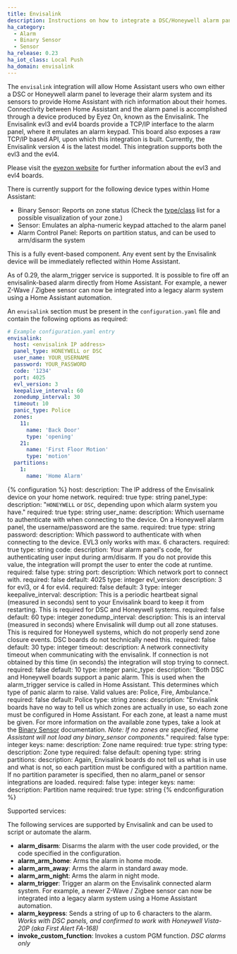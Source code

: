 ```yaml
---
title: Envisalink
description: Instructions on how to integrate a DSC/Honeywell alarm panel with Home Assistant using an envisalink evl3/evl4 board.
ha_category:
  - Alarm
  - Binary Sensor
  - Sensor
ha_release: 0.23
ha_iot_class: Local Push
ha_domain: envisalink
---
```


The `envisalink` integration will allow Home Assistant users who own either a DSC or Honeywell alarm panel to leverage their alarm system and its sensors to provide Home Assistant with rich information about their homes. Connectivity between Home Assistant and the alarm panel is accomplished through a device produced by Eyez On, known as the Envisalink. The Envisalink evl3 and evl4 boards provide a TCP/IP interface to the alarm panel, where it emulates an alarm keypad. This board also exposes a raw TCP/IP based API, upon which this integration is built. Currently, the Envisalink version 4 is the latest model. This integration supports both the evl3 and the evl4.

Please visit the [eyezon website](http://www.eyezon.com/) for further information about the evl3 and evl4 boards.

There is currently support for the following device types within Home Assistant:

- Binary Sensor: Reports on zone status (Check the [type/class](/integrations/binary_sensor/) list for a possible visualization of your zone.)
- Sensor: Emulates an alpha-numeric keypad attached to the alarm panel
- Alarm Control Panel: Reports on partition status, and can be used to arm/disarm the system

This is a fully event-based component. Any event sent by the Envisalink device will be immediately reflected within Home Assistant.

As of 0.29, the alarm_trigger service is supported.  It is possible to fire off an envisalink-based alarm directly from Home Assistant.  For example, a newer Z-Wave / Zigbee sensor can now be integrated into a legacy alarm system using a Home Assistant automation.

An `envisalink` section must be present in the `configuration.yaml` file and contain the following options as required:

```yaml
# Example configuration.yaml entry
envisalink:
  host: <envisalink IP address>
  panel_type: HONEYWELL or DSC
  user_name: YOUR_USERNAME
  password: YOUR_PASSWORD
  code: '1234'
  port: 4025
  evl_version: 3
  keepalive_interval: 60
  zonedump_interval: 30
  timeout: 10
  panic_type: Police
  zones:
    11:
      name: 'Back Door'
      type: 'opening'
    21:
      name: 'First Floor Motion'
      type: 'motion'
  partitions:
    1:
      name: 'Home Alarm'
```

{% configuration %}
host:
  description: The IP address of the Envisalink device on your home network.
  required: true
  type: string
panel_type:
  description: "`HONEYWELL` or `DSC`, depending upon which alarm system you have."
  required: true
  type: string
user_name:
  description: Which username to authenticate with when connecting to the device. On a Honeywell alarm panel, the username/password are the same.
  required: true
  type: string
password:
  description: Which password to authenticate with when connecting to the device. EVL3 only works with max. 6 characters.
  required: true
  type: string
code:
  description: Your alarm panel's code, for authenticating user input during arm/disarm.  If you do not provide this value, the integration will prompt the user to enter the code at runtime.
  required: false
  type: string
port:
  description: Which network port to connect with.
  required: false
  default: 4025
  type: integer
evl_version:
  description: 3 for evl3, or 4 for evl4.
  required: false
  default: 3
  type: integer
keepalive_interval:
  description: This is a periodic heartbeat signal (measured in seconds) sent to your Envisalink board to keep it from restarting. This is required for DSC and Honeywell systems.
  required: false
  default: 60
  type: integer
zonedump_interval:
  description: This is an interval (measured in seconds) where Envisalink will dump out all zone statuses. This is required for Honeywell systems, which do not properly send zone closure events. DSC boards do not technically need this.
  required: false
  default: 30
  type: integer
timeout:
  description: A network connectivity timeout when communicating with the envisalink. If connection is not obtained by this time (in seconds) the integration will stop trying to connect.
  required: false
  default: 10
  type: integer
panic_type:
  description: "Both DSC and Honeywell boards support a panic alarm. This is used when the alarm_trigger service is called in Home Assistant. This determines which type of panic alarm to raise. Valid values are: Police, Fire, Ambulance."
  required: false
  default: Police
  type: string
zones:
  description: "Envisalink boards have no way to tell us which zones are actually in use, so each zone must be configured in Home Assistant. For each zone, at least a name must be given. For more information on the available zone types, take a look at the [Binary Sensor](/integrations/envisalink) documentation. *Note: If no zones are specified, Home Assistant will not load any binary_sensor components.*"
  required: false
  type: integer
  keys:
    name:
      description: Zone name
      required: true
      type: string
    type:
      description: Zone type
      required: false
      default: opening
      type: string
partitions:
  description: Again, Envisalink boards do not tell us what is in use and what is not, so each partition must be configured with a partition name. If no partition parameter is specified, then no alarm_panel or sensor integrations are loaded.
  required: false
  type: integer
  keys:
    name:
      description: Partition name
      required: true
      type: string
{% endconfiguration %}

Supported services:

The following services are supported by Envisalink and can be used to script or automate the alarm.

- **alarm_disarm**: Disarms the alarm with the user code provided, or the code specified in the configuration.
- **alarm_arm_home**: Arms the alarm in home mode.
- **alarm_arm_away**: Arms the alarm in standard away mode.
- **alarm_arm_night**: Arms the alarm in night mode.
- **alarm_trigger**: Trigger an alarm on the Envisalink connected alarm system. For example, a newer Z-Wave / Zigbee sensor can now be integrated into a legacy alarm system using a Home Assistant automation.
- **alarm_keypress**: Sends a string of up to 6 characters to the alarm. *Works with DSC panels, and confirmed to work with Honeywell Vista-20P (aka First Alert FA-168)*
- **invoke_custom_function**: Invokes a custom PGM function. *DSC alarms only*
